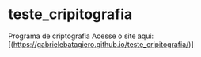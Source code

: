 # teste_cripitografia
Programa de criptografia 
Acesse o site aqui:[(https://gabrielebatagiero.github.io/teste_cripitografia/)]
